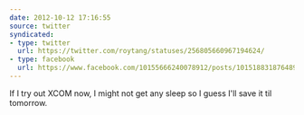 ```yaml
---
date: 2012-10-12 17:16:55
source: twitter
syndicated:
- type: twitter
  url: https://twitter.com/roytang/statuses/256805660967194624/
- type: facebook
  url: https://www.facebook.com/10155666240078912/posts/10151883187648912
---
```


If I try out XCOM now, I might not get any sleep so I guess I'll save it til tomorrow.